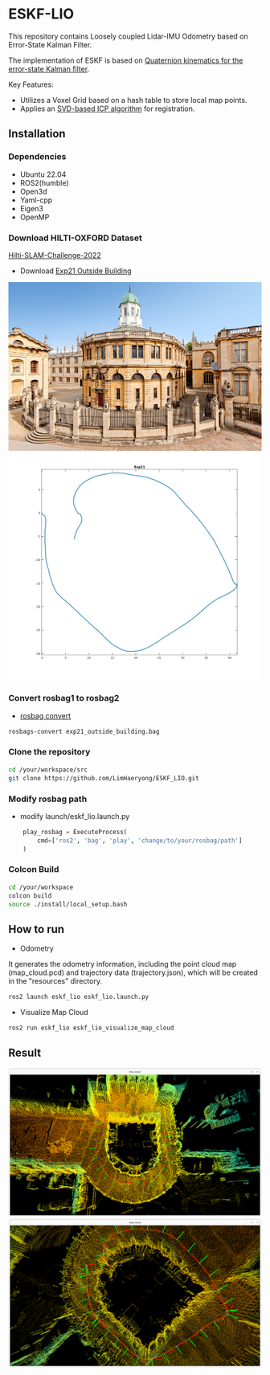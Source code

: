 # ESKF-LIO

This repository contains Loosely coupled Lidar-IMU Odometry based on Error-State Kalman Filter.

The implementation of ESKF is based on [Quaternion kinematics for the error-state Kalman filter](https://arxiv.org/pdf/1711.02508.pdf).

Key Features:
- Utilizes a Voxel Grid based on a hash table to store local map points.
- Applies an [SVD-based ICP algorithm](https://igl.ethz.ch/projects/ARAP/svd_rot.pdf) for registration.

## Installation

### Dependencies
- Ubuntu 22.04
- ROS2(humble)
- Open3d
- Yaml-cpp
- Eigen3
- OpenMP

### Download HILTI-OXFORD Dataset
[Hilti-SLAM-Challenge-2022](https://hilti-challenge.com/dataset-2022.html)

- Download [Exp21 Outside Building](https://storage.googleapis.com/hsc2022/exp21_outside_building.bag)

![](./resources/exp21_outside_building.jpg)
![](./resources/exp21.jpg)

### Convert rosbag1 to rosbag2

- [rosbag convert](https://ternaris.gitlab.io/rosbags/topics/convert.html)

```bash
rosbags-convert exp21_outside_building.bag
```

### Clone the repository
```bash
cd /your/workspace/src
git clone https://github.com/LimHaeryong/ESKF_LIO.git
```

### Modify rosbag path
- modify launch/eskf_lio.launch.py
```python
    play_rosbag = ExecuteProcess(
        cmd=['ros2', 'bag', 'play', 'change/to/your/rosbag/path']
    )
```

### Colcon Build
```bash
cd /your/workspace
colcon build
source ./install/local_setup.bash
```

## How to run   

- Odometry

It generates the odometry information, including the point cloud map (map_cloud.pcd) and trajectory data (trajectory.json), which will be created in the "resources" directory.
```bash
ros2 launch eskf_lio eskf_lio.launch.py 
```
- Visualize Map Cloud
```
ros2 run eskf_lio eskf_lio_visualize_map_cloud
```
## Result

![](./resources/result1.png)
![](./resources/result2.png)
